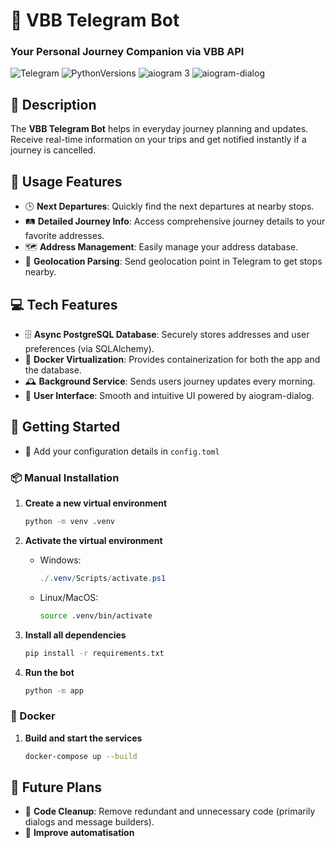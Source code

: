 # 🚀 VBB Telegram Bot

### Your Personal Journey Companion via VBB API

![Telegram](https://img.shields.io/badge/Telegram-blue?style=flat&logo=telegram)
![PythonVersions](https://img.shields.io/pypi/pyversions/aiogram)
![aiogram 3](https://img.shields.io/badge/dev--3.x-aiogram-blue)
![aiogram-dialog](https://img.shields.io/badge/beta--2.x-aiogram__dialog-green)

## 🌟 Description

The **VBB Telegram Bot** helps in everyday journey planning and updates. Receive real-time information on your trips and get notified instantly if a journey is cancelled.

## 🔧 Usage Features

- 🕒 **Next Departures**: Quickly find the next departures at nearby stops.
- 🛤️ **Detailed Journey Info**: Access comprehensive journey details to your favorite addresses.
- 🗺️ **Address Management**: Easily manage your address database.
- 📍 **Geolocation Parsing**: Send geolocation point in Telegram to get stops nearby.

## 💻 Tech Features

- 🗄️ **Async PostgreSQL Database**: Securely stores addresses and user preferences (via SQLAlchemy).
- 🐳 **Docker Virtualization**: Provides containerization for both the app and the database.
- 🕰️ **Background Service**: Sends users journey updates every morning.
- 🎨 **User Interface**: Smooth and intuitive UI powered by aiogram-dialog.

## 🚀 Getting Started

* 📄 Add your configuration details in `config.toml`

### 📦 Manual Installation

1. **Create a new virtual environment**

    ```bash
    python -m venv .venv
    ```

2. **Activate the virtual environment**

    - Windows:
        ```powershell
        ./.venv/Scripts/activate.ps1
        ```
    - Linux/MacOS:
        ```bash
        source .venv/bin/activate 
        ```

3. **Install all dependencies**

    ```bash
    pip install -r requirements.txt
    ```

4. **Run the bot**

    ```bash
    python -m app
    ```

### 🐳 Docker

1. **Build and start the services**

    ```bash
    docker-compose up --build
    ```

## 📅 Future Plans

- 🧹 **Code Cleanup**: Remove redundant and unnecessary code (primarily dialogs and message builders).
- 🤖 **Improve automatisation**
